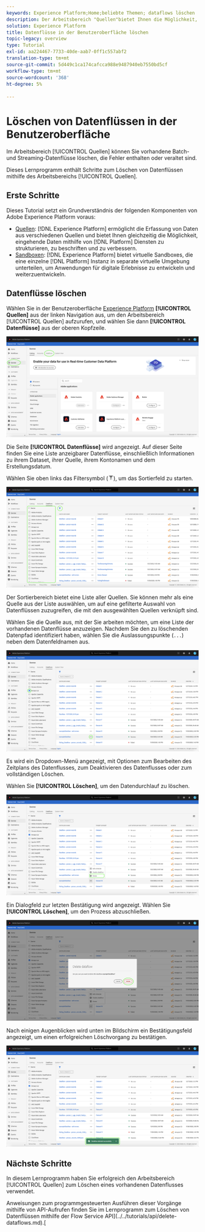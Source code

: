 ```yaml
---
keywords: Experience Platform;Home;beliebte Themen; dataflows löschen
description: Der Arbeitsbereich "Quellen"bietet Ihnen die Möglichkeit, vorhandene Batch- und Streaming-Datenflüsse zu löschen, die Fehler enthalten oder veraltet sind.
solution: Experience Platform
title: Datenflüsse in der Benutzeroberfläche löschen
topic-legacy: overview
type: Tutorial
exl-id: aa224467-7733-40de-aab7-0ff1c557abf2
translation-type: tm+mt
source-git-commit: 5d449c1ca174cafcca988e9487940eb7550bd5cf
workflow-type: tm+mt
source-wordcount: '368'
ht-degree: 5%

---
```


# Löschen von Datenflüssen in der Benutzeroberfläche

Im Arbeitsbereich [!UICONTROL Quellen] können Sie vorhandene Batch- und Streaming-Datenflüsse löschen, die Fehler enthalten oder veraltet sind.

Dieses Lernprogramm enthält Schritte zum Löschen von Datenflüssen mithilfe des Arbeitsbereichs [!UICONTROL Quellen].

## Erste Schritte

Dieses Tutorial setzt ein Grundverständnis der folgenden Komponenten von Adobe Experience Platform voraus:

- [Quellen](../../home.md):  [!DNL Experience Platform] ermöglicht die Erfassung von Daten aus verschiedenen Quellen und bietet Ihnen gleichzeitig die Möglichkeit, eingehende Daten mithilfe von  [!DNL Platform] Diensten zu strukturieren, zu beschriften und zu verbessern.
- [Sandboxen](../../../sandboxes/home.md):  [!DNL Experience Platform] bietet virtuelle Sandboxes, die eine einzelne  [!DNL Platform] Instanz in separate virtuelle Umgebung unterteilen, um Anwendungen für digitale Erlebnisse zu entwickeln und weiterzuentwickeln.

## Datenflüsse löschen

Wählen Sie in der Benutzeroberfläche [Experience Platform](https://platform.adobe.com) **[!UICONTROL Quellen]** aus der linken Navigation aus, um den Arbeitsbereich [!UICONTROL Quellen] aufzurufen, und wählen Sie dann **[!UICONTROL Datenflüsse]** aus der oberen Kopfzeile.

![Katalog](../../images/tutorials/delete/catalog.png)

Die Seite **[!UICONTROL Datenflüsse]** wird angezeigt. Auf dieser Seite finden Sie eine Liste anzeigbarer Datenflüsse, einschließlich Informationen zu ihrem Dataset, ihrer Quelle, ihrem Kontonamen und dem Erstellungsdatum.

Wählen Sie oben links das Filtersymbol (![filter-icon](../../images/tutorials/delete/filter.png)), um das Sortierfeld zu starten.

![Datenflüsse](../../images/tutorials/delete/dataflows.png)

Der Sortierbereich bietet eine Liste aller Quellen. Sie können mehr als eine Quelle aus der Liste auswählen, um auf eine gefilterte Auswahl von Datenflüssen zuzugreifen, die mit den ausgewählten Quellen verknüpft sind.

Wählen Sie die Quelle aus, mit der Sie arbeiten möchten, um eine Liste der vorhandenen Datenflüsse anzuzeigen. Nachdem Sie den zu löschenden Datenpfad identifiziert haben, wählen Sie die Auslassungspunkte (`...`) neben dem Datenfeldnamen aus.

![dataflows-filter](../../images/tutorials/delete/dataflows-filter.png)

Es wird ein Dropdown-Menü angezeigt, mit Optionen zum Bearbeiten des Zeitplans des Datenflusses, zum Deaktivieren des Datenflusses oder zum vollständigen Löschen.

Wählen Sie **[!UICONTROL Löschen]**, um den Datendurchlauf zu löschen.

![Löschen Sie](../../images/tutorials/delete/delete.png)

Ein Dialogfeld zur letzten Bestätigung wird angezeigt. Wählen Sie **[!UICONTROL Löschen]**, um den Prozess abzuschließen.

![bestätigen](../../images/tutorials/delete/confirm.png)

Nach einigen Augenblicken wird unten im Bildschirm ein Bestätigungsfeld angezeigt, um einen erfolgreichen Löschvorgang zu bestätigen.

![bestätigt](../../images/tutorials/delete/confirmed.png)

## Nächste Schritte

In diesem Lernprogramm haben Sie erfolgreich den Arbeitsbereich [!UICONTROL Quellen] zum Löschen eines vorhandenen Datenflusses verwendet.

Anweisungen zum programmgesteuerten Ausführen dieser Vorgänge mithilfe von API-Aufrufen finden Sie im Lernprogramm zum Löschen von Datenflüssen mithilfe der Flow Service API](../../tutorials/api/delete-dataflows.md).[
